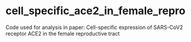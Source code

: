 # cell_specific_ace2_in_female_repro
Code used for analysis in paper: Cell-specific expression of SARS-CoV2 receptor ACE2 in the female reproductive tract 
